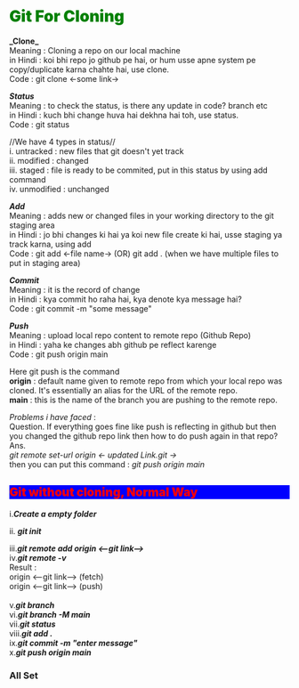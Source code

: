 <h1 style="color:green;font-weight:900"> Git For Cloning</h1>
<strong>_Clone_</strong> <br> Meaning : Cloning a repo on our local machine<br> in Hindi : koi bhi repo jo github pe hai, or hum usse apne system pe copy/duplicate karna chahte hai, use clone. <br>Code : git clone <-some link->

<strong>_Status_</strong> <br>Meaning : to check the status, is there any update in code? branch etc<br> in Hindi : kuch bhi change huva hai dekhna hai toh, use status.<br> Code : git status

//We have 4 types in status// <br>i. untracked : new files that git doesn't yet track <br>ii. modified : changed<br> iii. staged : file is ready to be commited, put in this status by using add command <br>iv. unmodified : unchanged

<strong>_Add_</strong> <br>
Meaning : adds new or changed files in your working directory to the git staging area<br> in Hindi : jo bhi changes ki hai ya koi new file create ki hai, usse staging ya track karna, using add <br>Code : git add <-file name-> (OR) git add . (when we have multiple files to put in staging area)

<strong>_Commit_</strong> <br>
Meaning : it is the record of change <br>in Hindi : kya commit ho raha hai, kya denote kya message hai?<br> Code : git commit -m "some message"

<strong>_Push_</strong><br>
Meaning : upload local repo content to remote repo (Github Repo) <br>in Hindi : yaha ke changes abh github pe reflect karenge<br> Code : git push origin main

<p>
Here git push is the command <br> 
<b>origin</b> : default name given to remote repo from which your local repo was cloned. It's essentially an alias for the URL of the remote repo.<br>
<b>main</b> : this is the name of the branch you are pushing to the remote repo. 
<p>
       
<i>Problems i have faced </i>:<br>
Question. If everything goes fine like push is reflecting in github but then you changed the github repo link then how to do push again in that repo?
Ans. <br><i>git remote set-url origin <- updated Link.git -></i><br>
then you can put this command : <i>git push origin main</i>
<br>

<h2 style="color:red !important; background-color:blue;font-weight:900">Git without cloning, Normal Way</h2>
i.<strong><i>Create a empty folder</i></strong> <br>
 
ii. <strong><i>git init</i></strong> <br>

iii.<strong><i>git remote add origin <--git link--></i></strong> <br>
iv.<strong><i>git remote -v</i></strong> <br>
Result : <br>
origin <--git link--> (fetch) <br>
origin <--git link--> (push)<br>
<br>
v.<strong><i>git branch</i></strong> <br>
vi.<strong><i>git branch -M main</i></strong> <br>
vii.<strong><i>git status</i></strong> <br>
viii.<strong><i>git add .</i></strong> <br>
ix.<strong><i>git commit -m "enter message"</i></strong> <br>
x.<strong><i>git push origin main</i></strong> <br>

<h3>All Set</h3>

